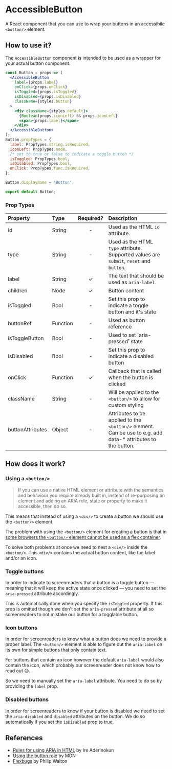 # AccessibleButton

A React component that you can use to wrap your buttons in an accessibile
`<button/>` element.

## How to use it?

The `AccessibleButton` component is intended to be used as a wrapper for your
actual button component.

```jsx
const Button = props => (
  <AccessibleButton
    label={props.label}
    onClick={props.onClick}
    isToggled={props.isToggled}
    isDisabled={props.isDisabled}
    className={styles.button}
  >
    <div className={styles.default}>
      {Boolean(props.iconLeft) && props.iconLeft}
      <span>{props.label}</span>
    </div>
  </AccessibleButton>
);
Button.propTypes = {
  label: PropTypes.string.isRequired,
  iconLeft: PropTypes.node,
  /* set to true or false to indicate a toggle button */
  isToggled: PropTypes.bool,
  isDisabled: PropTypes.bool,
  onClick: PropTypes.func.isRequired,
};

Button.displayName = 'Button';

export default Button;
```

### Prop Types

| Property         | Type     | Required? | Description                                                                                                   |
| :--------------- | :------- | :-------: | :------------------------------------------------------------------------------------------------------------ |
| id               | String   |     -     | Used as the HTML `id` attribute.                                                                              |
| type             | String   |     -     | Used as the HTML `type` attribute. Supported values are `submit`, `reset` and `button`.                       |
| label            | String   |     ✓     | The text that should be used as `aria-label`                                                                  |
| children         | Node     |     ✓     | Button content                                                                                                |
| isToggled        | Bool     |     -     | Set this prop to indicate a toggle button and it's state                                                      |
| buttonRef        | Function |     -     | Used as button reference                                                                                      |
| isToggleButton   | Bool     |     -     | Used to set `aria-pressed˚ state                                                                              |
| isDisabled       | Bool     |     -     | Set this prop to indicate a disabled button                                                                   |
| onClick          | Function |     ✓     | Callback that is called when the button is clicked                                                            |
| className        | String   |     -     | Will be applied to the `<button/>` to allow for custom styling                                                |
| buttonAttributes | Object   |     -     | Attributes to be applied to the `<button/>` element. Can be use to e.g. add data-\* attributes to the button. |

## How does it work?

### Using a `<button/>`

> If you can use a native HTML element or attribute with the semantics and
> behaviour you require already built in, instead of re-purposing an element and
> adding an ARIA role, state or property to make it accessible, then do so.

This means that instead of using a `<div/>` to create a button we should use the
`<button/>` element.

The problem with using the `<button/>` element for creating a button is that in
[some browsers the `<button/>` element cannot be used as a flex
container](https://github.com/philipwalton/flexbugs#9-some-html-elements-cant-be-flex-containers).

To solve both problems at once we need to nest a `<div/>` inside the
`<button/>`. This `<div/>` contains the actual button content, like the label
and/or an icon.

### Toggle buttons

In order to indicate to screenreaders that a button is a toggle button — meaning
that it will keep the active state once clicked — you need to set the
`aria-pressed` attribute accordingly.

This is automatically done when you specify the `isToggled` property. If this
prop is omitted though we don't set the `aria-pressed` attribute at all so
screenreaders to not mistake our button for a togglable button.

### Icon buttons

In order for screenreaders to know what a button does we need to provide a
proper label. The `<button/>` element is able to figure out the `aria-label` on
its own for simple buttons that only contain text.

For buttons that contain an icon however the default `aria-label` would also
contain the icon, which probably our screenreader does not know how to read out
😉.

So we need to manually set the `aria-label` attribute. You need to do so by
providing the `label` prop.

### Disabled buttons

In order for screenreaders to know if your button is disabled we need to set the
`aria-disabled` and `disabled` attributes on the button. We do so automatically
if you set the `isDisabled` prop to true.

## References

- [Rules for using ARIA in
  HTML](https://bitsofco.de/rules-for-using-aria-in-html/) by Ire Aderinokun
- [Using the button
  role](https://developer.mozilla.org/en-US/docs/Web/Accessibility/ARIA/ARIA_Techniques/Using_the_button_role)
  by MDN
- [Flexbugs](https://github.com/philipwalton/flexbugs#9-some-html-elements-cant-be-flex-containers)
  by Philip Walton
